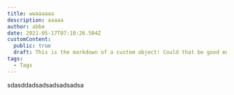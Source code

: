 ```yaml
---
title: wwaaaaaa
description: aaaaa
author: abbe
date: 2021-05-17T07:10:26.504Z
customContent:
  public: true
  draft: This is the markdown of a custom object! Could that be good enough?
tags:
  - Tags
---
```

sdasddadsadsadsadsadsa
